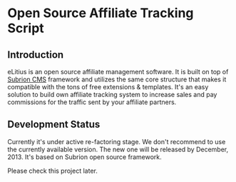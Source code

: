 Open Source Affiliate Tracking Script
=====================================

Introduction
------------

eLitius is an open source affiliate management software. It is built on top of [Subrion CMS][] framework and utilizes the
same core structure that makes it compatible with the tons of free extensions & templates.
It's an easy solution to build own affiliate tracking system to increase sales and pay commissions for the traffic sent
by your affiliate partners.

[Subrion CMS]: http://www.subrion.com/


Development Status
------------------

Currently it's under active re-factoring stage. We don't recommend to use the currently available version. The new one
will be released by December, 2013. It's based on Subrion open source framework.

Please check this project later.